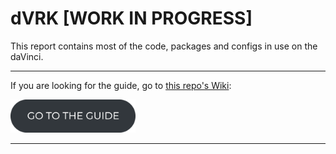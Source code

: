 # dVRK [WORK IN PROGRESS]
This report contains most of the code, packages and configs in use on the daVinci.

***
If you are looking for the guide, go to [this repo's Wiki](https://github.com/NEARLab-MedicalRobotics/dVRK/wiki):
<p align="left"> 
<a href="https://github.com/NEARLab-MedicalRobotics/dVRK/wiki">
<picture>
  <source media="(prefers-color-scheme: dark)" srcset="guide_button_white.png">
  <img alt="NEARLab" src="guide_button_dark.png" width="200" > 
</picture>
</a> </p>

***